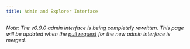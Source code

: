 ```yaml
---
title: Admin and Explorer Interface
---
```


_Note: The v0.9.0 admin interface is being completely rewritten. This page will be updated when the [pull request](https://github.com/influxdb/influxdb/pull/2746) for the new admin interface is merged._
